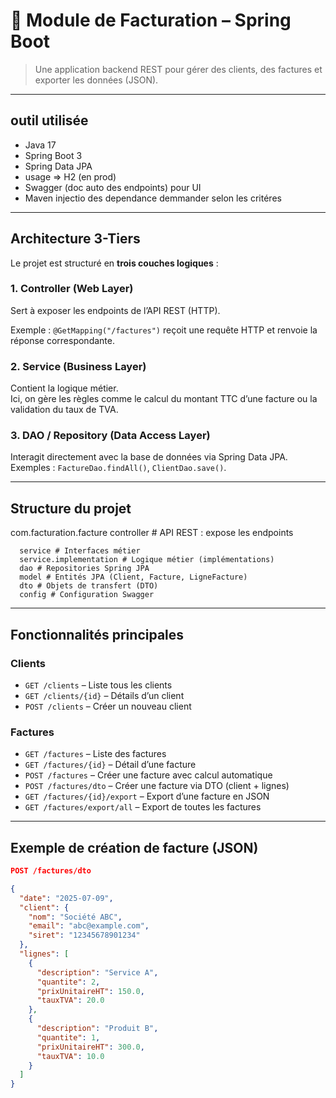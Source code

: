 # 📄 Module de Facturation – Spring Boot

> Une application backend REST pour gérer des clients, des factures et exporter les données (JSON).

---

## outil utilisée

- Java 17  
-  Spring Boot 3  
- Spring Data JPA  
- usage   => H2 (en prod)  
- Swagger (doc auto des endpoints)  pour UI 
- Maven  injectio des dependance demmander selon les critéres

---

##  Architecture 3-Tiers

Le projet est structuré en **trois couches logiques** :

### 1. **Controller (Web Layer)**  
Sert à exposer les endpoints de l’API REST (HTTP).  

Exemple : `@GetMapping("/factures")` reçoit une requête HTTP et renvoie la réponse correspondante.

### 2. **Service (Business Layer)**  

 Contient la logique métier.  
Ici, on gère les règles comme le calcul du montant TTC d’une facture ou la validation du taux de TVA.

### 3. **DAO / Repository (Data Access Layer)**  
 Interagit directement avec la base de données via Spring Data JPA.  
Exemples : `FactureDao.findAll()`, `ClientDao.save()`.

---

##  Structure du projet

com.facturation.facture
      controller # API REST : expose les endpoints
      
      service # Interfaces métier
      service.implementation # Logique métier (implémentations)
      dao # Repositories Spring JPA
      model # Entités JPA (Client, Facture, LigneFacture)
      dto # Objets de transfert (DTO)
      config # Configuration Swagger  


      
---

##  Fonctionnalités principales

### Clients
- `GET /clients` – Liste tous les clients  
- `GET /clients/{id}` – Détails d’un client  
- `POST /clients` – Créer un nouveau client  

###  Factures
- `GET /factures` – Liste des factures  
- `GET /factures/{id}` – Détail d’une facture  
- `POST /factures` – Créer une facture avec calcul automatique  
- `POST /factures/dto` – Créer une facture via DTO (client + lignes)  
- `GET /factures/{id}/export` – Export d’une facture en JSON  
- `GET /factures/export/all` – Export de toutes les factures  

---

##  Exemple de création de facture (JSON)

```json
POST /factures/dto

{
  "date": "2025-07-09",
  "client": {
    "nom": "Société ABC",
    "email": "abc@example.com",
    "siret": "12345678901234"
  },
  "lignes": [
    {
      "description": "Service A",
      "quantite": 2,
      "prixUnitaireHT": 150.0,
      "tauxTVA": 20.0
    },
    {
      "description": "Produit B",
      "quantite": 1,
      "prixUnitaireHT": 300.0,
      "tauxTVA": 10.0
    }
  ]
}
